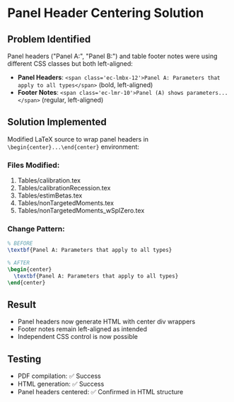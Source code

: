# Panel Header Centering Solution

## Problem Identified
Panel headers ("Panel A:", "Panel B:") and table footer notes were using different CSS classes but both left-aligned:
- **Panel Headers**: `<span class='ec-lmbx-12'>Panel A: Parameters that apply to all types</span>` (bold, left-aligned)
- **Footer Notes**: `<span class='ec-lmr-10'>Panel (A) shows parameters...</span>` (regular, left-aligned)

## Solution Implemented
Modified LaTeX source to wrap panel headers in `\begin{center}...\end{center}` environment:

### Files Modified:
1. Tables/calibration.tex
2. Tables/calibrationRecession.tex  
3. Tables/estimBetas.tex
4. Tables/nonTargetedMoments.tex
5. Tables/nonTargetedMoments_wSplZero.tex

### Change Pattern:
```latex
% BEFORE
\textbf{Panel A: Parameters that apply to all types}

% AFTER
\begin{center}
  \textbf{Panel A: Parameters that apply to all types}
\end{center}
```

## Result
- Panel headers now generate HTML with center div wrappers
- Footer notes remain left-aligned as intended
- Independent CSS control is now possible

## Testing
- PDF compilation: ✅ Success
- HTML generation: ✅ Success  
- Panel headers centered: ✅ Confirmed in HTML structure 